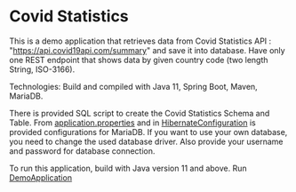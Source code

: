 # Covid Statistics

This is a demo application that retrieves data from Covid Statistics API : "https://api.covid19api.com/summary" and save it into database.
Have only one REST endpoint that shows data by given country code (two length String, ISO-3166).

Technologies: Build and compiled with Java 11, Spring Boot, Maven, MariaDB.

There is provided SQL script to create the Covid Statistics Schema and Table.
From [application.properties](src/main/resources/application.properties) and in [HibernateConfiguration](src/main/java/com/example/demo/configurations/HibernateConfiguration.java)
is provided configurations for MariaDB. If you want to use your own database, you need to change the used database driver.
Also provide your username and password for database connection.

To run this application, build with Java version 11 and above. Run [DemoApplication](src/main/java/com/example/demo/DemoApplication.java)
